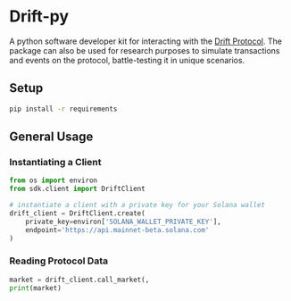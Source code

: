 # Drift-py

A python software developer kit for interacting with the [Drift Protocol](https://www.drift.trade/). The package can
also be used for research purposes to simulate transactions and events on the protocol, battle-testing it in 
unique scenarios.

## Setup
```sh
pip install -r requirements
```
## General Usage
### Instantiating a Client

```py
from os import environ
from sdk.client import DriftClient

# instantiate a client with a private key for your Solana wallet
drift_client = DriftClient.create(
	private_key=environ['SOLANA_WALLET_PRIVATE_KEY'],
	endpoint='https://api.mainnet-beta.solana.com'
)
```
### Reading Protocol Data

```python
market = drift_client.call_market(,
print(market)
```